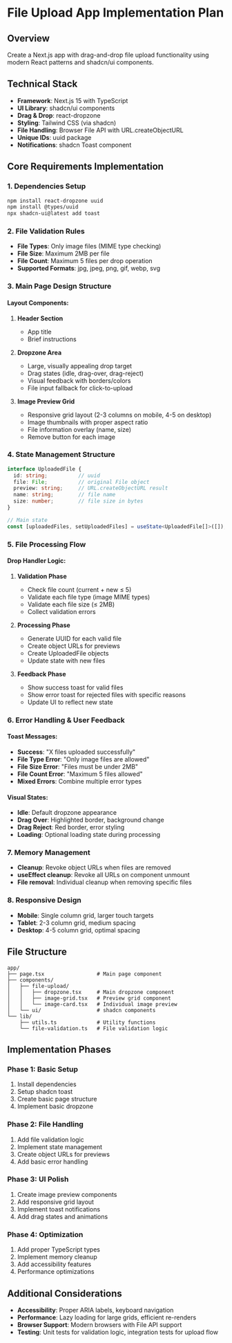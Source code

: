 # File Upload App Implementation Plan

## Overview
Create a Next.js app with drag-and-drop file upload functionality using modern React patterns and shadcn/ui components.

## Technical Stack
- **Framework**: Next.js 15 with TypeScript
- **UI Library**: shadcn/ui components
- **Drag & Drop**: react-dropzone
- **Styling**: Tailwind CSS (via shadcn)
- **File Handling**: Browser File API with URL.createObjectURL
- **Unique IDs**: uuid package
- **Notifications**: shadcn Toast component

## Core Requirements Implementation

### 1. Dependencies Setup
```bash
npm install react-dropzone uuid
npm install @types/uuid
npx shadcn-ui@latest add toast
```

### 2. File Validation Rules
- **File Types**: Only image files (MIME type checking)
- **File Size**: Maximum 2MB per file
- **File Count**: Maximum 5 files per drop operation
- **Supported Formats**: jpg, jpeg, png, gif, webp, svg

### 3. Main Page Design Structure

#### Layout Components:
1. **Header Section**
   - App title
   - Brief instructions

2. **Dropzone Area**
   - Large, visually appealing drop target
   - Drag states (idle, drag-over, drag-reject)
   - Visual feedback with borders/colors
   - File input fallback for click-to-upload

3. **Image Preview Grid**
   - Responsive grid layout (2-3 columns on mobile, 4-5 on desktop)
   - Image thumbnails with proper aspect ratio
   - File information overlay (name, size)
   - Remove button for each image

### 4. State Management Structure
```typescript
interface UploadedFile {
  id: string;          // uuid
  file: File;          // original File object
  preview: string;     // URL.createObjectURL result
  name: string;        // file name
  size: number;        // file size in bytes
}

// Main state
const [uploadedFiles, setUploadedFiles] = useState<UploadedFile[]>([]);
```

### 5. File Processing Flow

#### Drop Handler Logic:
1. **Validation Phase**
   - Check file count (current + new ≤ 5)
   - Validate each file type (image MIME types)
   - Validate each file size (≤ 2MB)
   - Collect validation errors

2. **Processing Phase**
   - Generate UUID for each valid file
   - Create object URLs for previews
   - Create UploadedFile objects
   - Update state with new files

3. **Feedback Phase**
   - Show success toast for valid files
   - Show error toast for rejected files with specific reasons
   - Update UI to reflect new state

### 6. Error Handling & User Feedback

#### Toast Messages:
- **Success**: "X files uploaded successfully"
- **File Type Error**: "Only image files are allowed"
- **File Size Error**: "Files must be under 2MB"
- **File Count Error**: "Maximum 5 files allowed"
- **Mixed Errors**: Combine multiple error types

#### Visual States:
- **Idle**: Default dropzone appearance
- **Drag Over**: Highlighted border, background change
- **Drag Reject**: Red border, error styling
- **Loading**: Optional loading state during processing

### 7. Memory Management
- **Cleanup**: Revoke object URLs when files are removed
- **useEffect cleanup**: Revoke all URLs on component unmount
- **File removal**: Individual cleanup when removing specific files

### 8. Responsive Design
- **Mobile**: Single column grid, larger touch targets
- **Tablet**: 2-3 column grid, medium spacing
- **Desktop**: 4-5 column grid, optimal spacing

## File Structure
```
app/
├── page.tsx                 # Main page component
├── components/
│   ├── file-upload/
│   │   ├── dropzone.tsx     # Main dropzone component
│   │   ├── image-grid.tsx   # Preview grid component
│   │   └── image-card.tsx   # Individual image preview
│   └── ui/                  # shadcn components
└── lib/
    ├── utils.ts             # Utility functions
    └── file-validation.ts   # File validation logic
```

## Implementation Phases

### Phase 1: Basic Setup
1. Install dependencies
2. Setup shadcn toast
3. Create basic page structure
4. Implement basic dropzone

### Phase 2: File Handling
1. Add file validation logic
2. Implement state management
3. Create object URLs for previews
4. Add basic error handling

### Phase 3: UI Polish
1. Create image preview components
2. Add responsive grid layout
3. Implement toast notifications
4. Add drag states and animations

### Phase 4: Optimization
1. Add proper TypeScript types
2. Implement memory cleanup
3. Add accessibility features
4. Performance optimizations

## Additional Considerations
- **Accessibility**: Proper ARIA labels, keyboard navigation
- **Performance**: Lazy loading for large grids, efficient re-renders
- **Browser Support**: Modern browsers with File API support
- **Testing**: Unit tests for validation logic, integration tests for upload flow
